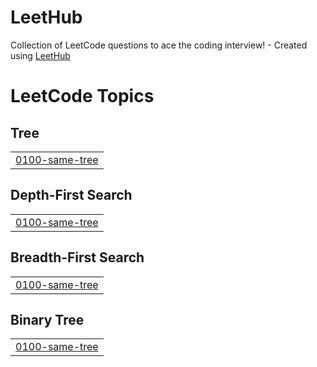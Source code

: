 # LeetHub
Collection of LeetCode questions to ace the coding interview! - Created using [LeetHub](https://github.com/QasimWani/LeetHub)

<!---LeetCode Topics Start-->
# LeetCode Topics
## Tree
|  |
| ------- |
| [0100-same-tree](https://github.com/vsnaichuk/LeetHub/tree/master/0100-same-tree) |
## Depth-First Search
|  |
| ------- |
| [0100-same-tree](https://github.com/vsnaichuk/LeetHub/tree/master/0100-same-tree) |
## Breadth-First Search
|  |
| ------- |
| [0100-same-tree](https://github.com/vsnaichuk/LeetHub/tree/master/0100-same-tree) |
## Binary Tree
|  |
| ------- |
| [0100-same-tree](https://github.com/vsnaichuk/LeetHub/tree/master/0100-same-tree) |
<!---LeetCode Topics End-->
